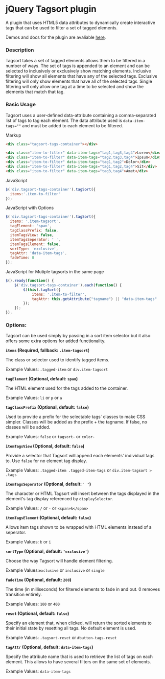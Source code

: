 # jQuery Tagsort plugin
A plugin that uses HTML5 data attributes to dynamically create interactive tags that can be used to filter a set of tagged elements.

Demos and docs for the plugin are avaliable [here](http://wch.io/projects/tagsort/ "Tagsort Demo").


### Description
Tagsort takes a set of tagged elements allows them to be filtered in a number of ways. The set of tags is appended to an element and can be selected to inclusively or exclusively show matching elements. Inclusive filtering will show all elements that have any of the selected tags. Exclusive filtering will only show elements that have all of the selected tags. Single filtering will only allow one tag at a time to be selected and show the elements that match that tag.


### Basic Usage
Tagsort uses a user-defined data-attribute containing a comma-separated list of tags to tag each element. The data attribute used is `data-item-tags=""` and must be added to each element to be filtered.


Markup
```html
<div class="tagsort-tags-container"></div>

<div class="item-to-filter" data-item-tags="tag1,tag3,tag4">Lorem</div>
<div class="item-to-filter" data-item-tags="tag2,tag3,tag4">Ipsum</div>
<div class="item-to-filter" data-item-tags="tag1,tag2">Dolor</div>
<div class="item-to-filter" data-item-tags="tag1,tag2,tag4">Sit</div>
<div class="item-to-filter" data-item-tags="tag3,tag4">Amet</div>
```


JavaScript
```javascript
$('div.tagsort-tags-container').tagSort({
  items:'.item-to-filter'
});
```

JavaScript with Options
```javascript
$('div.tagsort-tags-container').tagSort({
  items: '.item-tagsort',
  tagElement: 'span',
  tagClassPrefix: false,
  itemTagsView: false,
  itemTagsSeperator: ' ',
  itemTagsElement: false,
  sortType: 'exclusive',
  tagAttr: 'data-item-tags',
  fadeTime: 0
});
```

JavaScript for Mutiple tagsorts in the same page
```javascript
$().ready(function() {
    $('div.tagsort-tags-container').each(function() {
        $(this).tagSort({
            items: '.item-to-filter',
            tagAttr: this.getAttribute("tagname") || "data-item-tags"
        });
    });
});
```

### Options:
Tagsort can be used simply by passing in a sort item selector but it also offers some extra options for added functionality.


**`items` (Required, fallback: `.item-tagsort`)**

The class or selector used to identify tagged items.

Example Values: ```.tagged-item``` or ```div.item-tagsort```


**`tagElement` (Optional, default: `span`)**

The HTML element used for the tags added to the container.

Example Values: ```li``` or ```p``` or ```a```


**`tagClassPrefix` (Optional, default: `false`)**

Used to provide a prefix for the selectable tags' classes to make CSS simpler. Classes will be added as the prefix + the tagname. If false, no classes will be added.

Example Values: ```false``` or ```tagsort-``` or ```color-```


**`itemTagsView` (Optional, default: `false`)**

Provide a selector that Tagsort will append each elements' individual tags to. Use ```false``` for no element tag display.

Example Values: ```.tagged-item .tagged-item-tags``` or ```div.item-tagsort > .tags```


**`itemTagsSeperator` (Optional, default: `' '`)**

The character or HTML Tagsort will insert between the tags displayed in the element's tag display referenced by `displaySelector`.

Example Values: ```/``` or ```·``` or ```<span>&</span>```


**`itemTagsElement` (Optional, default: `false`)**

Allows item tags shown to be wrapped with HTML elements instead of a seperator.

Example Values: ```b``` or ```i```


**`sortType` (Optional, default: `'exclusive'`)**

Choose the way Tagsort will handle element filtering.

Example Values:```exclusive``` or ```inclusive``` or ```single```


**`fadeTime` (Optional, default: `200`)**

The time (in milliseconds) for filtered elements to fade in and out. 0 removes transition entirely.

Example Values: ```100``` or ```400```


**`reset` (Optional, default: `false`)**

Specify an element that, when clicked, will return the sorted elements to their initial state by resetting all tags. No default element is used.

Example Values: ```.tagsort-reset``` or ```#button-tags-reset```


**`tagAttr` (Optional, default: `data-item-tags`)**

Specify the attribute name that is used to retrieve the list of tags on each element. This allows to have several filters on the same set of elements.

Example Values: ```data-item-tags```

